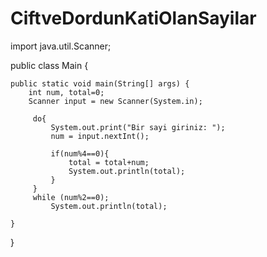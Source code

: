 # CiftveDordunKatiOlanSayilar

import java.util.Scanner;

public class Main {

    public static void main(String[] args) {
        int num, total=0;
        Scanner input = new Scanner(System.in);

         do{
             System.out.print("Bir sayi giriniz: ");
             num = input.nextInt();

             if(num%4==0){
                 total = total+num;
                 System.out.println(total);
             }
         }
         while (num%2==0);
             System.out.println(total);

    }
}
